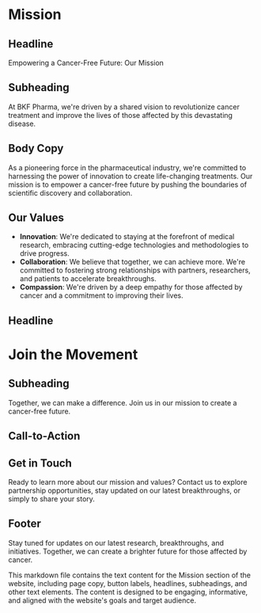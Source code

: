 **Mission**
==========

**Headline**
------------

Empowering a Cancer-Free Future: Our Mission

**Subheading**
--------------

At BKF Pharma, we're driven by a shared vision to revolutionize cancer treatment and improve the lives of those affected by this devastating disease.

**Body Copy**
-------------

As a pioneering force in the pharmaceutical industry, we're committed to harnessing the power of innovation to create life-changing treatments. Our mission is to empower a cancer-free future by pushing the boundaries of scientific discovery and collaboration.

**Our Values**
--------------

* **Innovation**: We're dedicated to staying at the forefront of medical research, embracing cutting-edge technologies and methodologies to drive progress.
* **Collaboration**: We believe that together, we can achieve more. We're committed to fostering strong relationships with partners, researchers, and patients to accelerate breakthroughs.
* **Compassion**: We're driven by a deep empathy for those affected by cancer and a commitment to improving their lives.

**Headline**
------------

Join the Movement
================

**Subheading**
--------------

Together, we can make a difference. Join us in our mission to create a cancer-free future.

**Call-to-Action**
-----------------

Get in Touch
-------------

Ready to learn more about our mission and values? Contact us to explore partnership opportunities, stay updated on our latest breakthroughs, or simply to share your story.

**Footer**
---------

Stay tuned for updates on our latest research, breakthroughs, and initiatives. Together, we can create a brighter future for those affected by cancer.

This markdown file contains the text content for the Mission section of the website, including page copy, button labels, headlines, subheadings, and other text elements. The content is designed to be engaging, informative, and aligned with the website's goals and target audience.